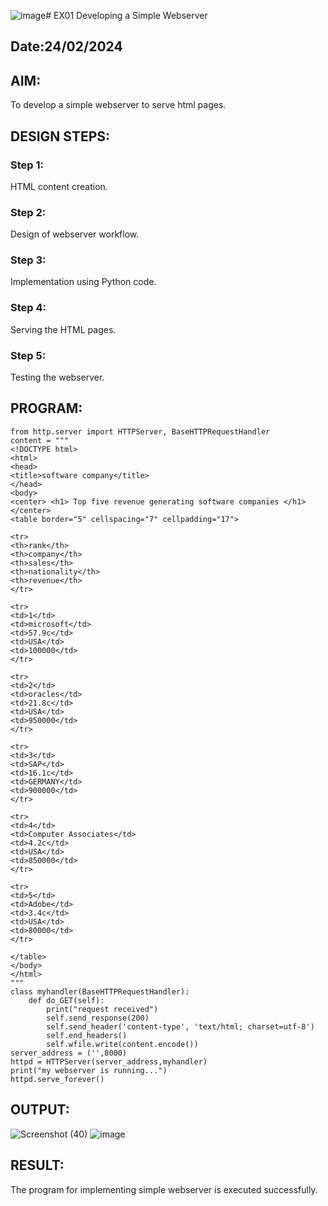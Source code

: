 ![image](https://github.com/Naveenkumarvedarajan/simplewebserver/assets/147140428/9010bab3-87c5-4457-a976-d8c47e354734)# EX01 Developing a Simple Webserver
## Date:24/02/2024

## AIM:
To develop a simple webserver to serve html pages.

## DESIGN STEPS:
### Step 1: 
HTML content creation.

### Step 2:
Design of webserver workflow.

### Step 3:
Implementation using Python code.

### Step 4:
Serving the HTML pages.

### Step 5:
Testing the webserver.

## PROGRAM:
```
from http.server import HTTPServer, BaseHTTPRequestHandler
content = """
<!DOCTYPE html>
<html>
<head>
<title>software company</title>
</head>
<body>
<center> <h1> Top five revenue generating software companies </h1> </center>
<table border="5" cellspacing="7" cellpadding="17">

<tr>
<th>rank</th>
<th>company</th>
<th>sales</th>
<th>nationality</th>
<th>revenue</th>
</tr>

<tr>
<td>1</td>
<td>microsoft</td>
<td>57.9c</td>
<td>USA</td>
<td>100000</td>
</tr>

<tr>
<td>2</td>
<td>oracles</td>
<td>21.8c</td>
<td>USA</td>
<td>950000</td>
</tr>

<tr>
<td>3</td>
<td>SAP</td>
<td>16.1c</td>
<td>GERMANY</td>
<td>900000</td>
</tr>

<tr>
<td>4</td>
<td>Computer Associates</td>
<td>4.2c</td>
<td>USA</td>
<td>850000</td>
</tr>

<tr>
<td>5</td>
<td>Adobe</td>
<td>3.4c</td>
<td>USA</td>
<td>80000</td>
</tr>

</table>
</body>
</html>
"""
class myhandler(BaseHTTPRequestHandler):
    def do_GET(self):
        print("request received")
        self.send_response(200)
        self.send_header('content-type', 'text/html; charset=utf-8')
        self.end_headers()
        self.wfile.write(content.encode())
server_address = ('',8000)
httpd = HTTPServer(server_address,myhandler)
print("my webserver is running...")
httpd.serve_forever()

```

## OUTPUT:
![Screenshot (40)](https://github.com/Naveenkumarvedarajan/simplewebserver/assets/147140428/426311a9-2e06-4205-860c-79cd3f8d1025)
![image](https://github.com/Naveenkumarvedarajan/simplewebserver/assets/147140428/c343f24c-6259-487a-9da7-b8919f10d296)






## RESULT:
The program for implementing simple webserver is executed successfully.
